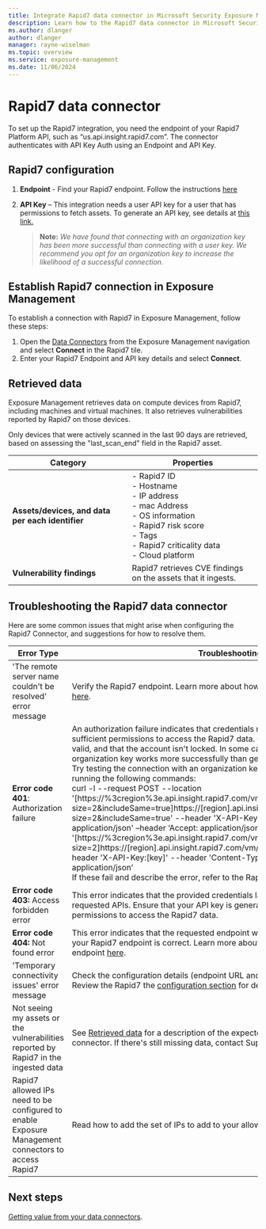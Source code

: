 ```yaml
---
title: Integrate Rapid7 data connector in Microsoft Security Exposure Management
description: Learn how to the Rapid7 data connector in Microsoft Security Exposure Management.
ms.author: dlanger
author: dlanger
manager: rayne-wiselman
ms.topic: overview
ms.service: exposure-management
ms.date: 11/06/2024
---
```


# Rapid7 data connector

To set up the Rapid7 integration, you need the endpoint of your Rapid7 Platform API, such as “us.api.insight.rapid7.com”. The connector authenticates with API Key Auth using an Endpoint and API Key.

## Rapid7 configuration

1. **Endpoint** - Find your Rapid7 endpoint. Follow the instructions [here](https://docs.rapid7.com/insight/api-overview#endpoint )
2. **API Key** – This integration needs a user API key for a user that has permissions to fetch assets. To generate an API key, see details at [this link.](https://docs.rapid7.com/insight/managing-platform-api-keys/#api-keys-based-on-your-insight-account-role)

   > **Note:** *We have found that connecting with an organization key has been more successful than connecting with a user key. We recommend you opt for an organization key to increase the likelihood of a successful connection.*

## Establish Rapid7 connection in Exposure Management

To establish a connection with Rapid7 in Exposure Management, follow these steps:

1. Open the [Data Connectors](https://security.microsoft.com/exposure-data-connectors) from the Exposure Management navigation and select **Connect** in the Rapid7 tile.
1. Enter your Rapid7 Endpoint and API key details and select **Connect**.

## Retrieved data

Exposure Management retrieves data on compute devices from Rapid7, including machines and virtual machines. It also retrieves vulnerabilities reported by Rapid7 on those devices.

Only devices that were actively scanned in the last 90 days are retrieved, based on assessing the "last_scan_end" field in the Rapid7 asset.

| Category               | Properties                                                                 |
|------------------------|----------------------------------------------------------------------------|
| **Assets/devices, and data per each identifier** | - Rapid7 ID<br>- Hostname<br>- IP address<br>- mac Address<br>- OS information<br>- Rapid7 risk score<br>- Tags<br>- Rapid7 criticality data<br>- Cloud platform |
| **Vulnerability findings** | Rapid7 retrieves CVE findings on the assets that it ingests.             |

## Troubleshooting the Rapid7 data connector

Here are some common issues that might arise when configuring the Rapid7 Connector, and suggestions for how to resolve them.

| **Error Type**                                                    | **Troubleshooting Action**                                   |
| ------------------------------------------------------------ | ------------------------------------------------------------ |
| 'The remote server name couldn't be resolved' error message | Verify the Rapid7 endpoint. Learn more about how to determine your Rapid7 API endpoint [here](https://nam06.safelinks.protection.outlook.com/?url=https%3A%2F%2Fdocs.rapid7.com%2Finsight%2Fapi-overview%23endpoint&data=05\|02\|dlanger@microsoft.com\|16df3effc63244b6236808dcfe9c61d1\|72f988bf86f141af91ab2d7cd011db47\|1\|0\|638665194889184920\|Unknown\|TWFpbGZsb3d8eyJFbXB0eU1hcGkiOnRydWUsIlYiOiIwLjAuMDAwMCIsIlAiOiJXaW4zMiIsIkFOIjoiTWFpbCIsIldUIjoyfQ%3D%3D\|0\|\|\|&sdata=s1lGW1eKqmNLGqe%2FNxbMZvszhRwRzGM6AD6Gv0w26IU%3D&reserved=0). |
| **Error code 401**: Authorization failure                    | An authorization failure indicates that credentials might not be correct, or there might not be sufficient permissions to access the Rapid7 data. Check your API key and verify that it's valid, and that the account isn't locked. In some cases, we have found that using an organization key works more successfully than generating a user key. <br>Try testing the connection with an organization key. You can test your credentials by running the following commands:<br> curl -l --request POST --location '[https://%3cregion%3e.api.insight.rapid7.com/vm/v4/integration/assets?size=2&includeSame=true]https://\[region\].api.insight.rapid7.com/vm/v4/integration/assets?size=2&includeSame=true' --header 'X-API-Key:\[key\]' --header 'Content-Type: application/json' –header ‘Accept: application/json’ curl -l --request POST --location '[https://%3cregion%3e.api.insight.rapid7.com/vm/v4/integration/vulnerabilities?size=2]https://\[region\].api.insight.rapid7.com/vm/v4/integration/vulnerabilities?size=2’ --header 'X-API-Key:\[key\]' --header 'Content-Type: application/json' –header ‘Accept: application/json’ <br>If these fail and describe the error, refer to the Rapid7 documentation to mitigate. |
| **Error code 403:** Access forbidden error                   | This error indicates that the provided credentials lack the necessary permissions to run the requested APIs. Ensure that your API key is generated with a user that has sufficient permissions to access the Rapid7 data. |
| **Error code 404:** Not found error                          | This error indicates that the requested endpoint wasn't found to be reachable. Verify that your Rapid7 endpoint is correct. Learn more about how to determine your Rapid7 API endpoint [here](https://nam06.safelinks.protection.outlook.com/?url=https%3A%2F%2Fdocs.rapid7.com%2Finsight%2Fapi-overview%23endpoint&data=05\|02\|dlanger@microsoft.com\|16df3effc63244b6236808dcfe9c61d1\|72f988bf86f141af91ab2d7cd011db47\|1\|0\|638665194889196555\|Unknown\|TWFpbGZsb3d8eyJFbXB0eU1hcGkiOnRydWUsIlYiOiIwLjAuMDAwMCIsIlAiOiJXaW4zMiIsIkFOIjoiTWFpbCIsIldUIjoyfQ%3D%3D\|0\|\|\|&sdata=2aWPJYDlYwjkR6RFf3hrzT0daw%2BmFGE53W4rLf3zpY8%3D&reserved=0). |
| 'Temporary connectivity issues' error message                | Check the configuration details (endpoint URL and API Key) and make sure they're valid. Review the Rapid7 the [configuration section](#rapid7-configuration) for details. |
| Not seeing my assets or the vulnerabilities reported by Rapid7 in the ingested data | See [Retrieved data](#retrieved-data) for a description of the expected data to be retrieved by the Rapid7 connector. If there's still missing data, contact Support. |
| Rapid7 allowed IPs need to be configured to enable Exposure Management connectors to access Rapid7 | Read how to add the set of IPs to add to your allowlist here: [Allowlist IP addresses](configure-data-connectors.md#allowlist-ip-addresses). |

## Next steps

[Getting value from your data connectors](value-data-connectors.md).
